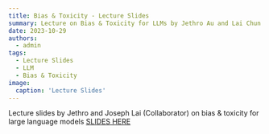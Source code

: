 ```yaml
---
title: Bias & Toxicity - Lecture Slides
summary: Lecture on Bias & Toxicity for LLMs by Jethro Au and Lai Chun Yu
date: 2023-10-29
authors:
  - admin
tags:
  - Lecture Slides
  - LLM
  - Bias & Toxicity
image:
  caption: 'Lecture Slides'
---
```

Lecture slides by Jethro and Joseph Lai (Collaborator) on bias & toxicity for large language models 
[SLIDES HERE](./slides.pdf)